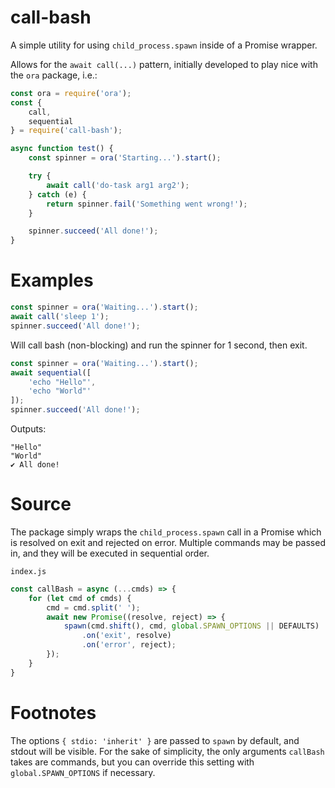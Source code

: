 # call-bash
A simple utility for using `child_process.spawn` inside of a Promise wrapper.

Allows for the `await call(...)` pattern, initially developed to play nice with the `ora` package, i.e.:

```javascript
const ora = require('ora');
const {
    call,
    sequential
} = require('call-bash');

async function test() {
    const spinner = ora('Starting...').start();

    try {
        await call('do-task arg1 arg2');
    } catch (e) {
        return spinner.fail('Something went wrong!');
    }

    spinner.succeed('All done!');
}
```

# Examples

```javascript
const spinner = ora('Waiting...').start();
await call('sleep 1');
spinner.succeed('All done!');
```
Will call bash (non-blocking) and run the spinner for 1 second, then exit.

```javascript
const spinner = ora('Waiting...').start();
await sequential([
    'echo "Hello"',
    'echo "World"'
]);
spinner.succeed('All done!');
```

Outputs:

```
"Hello"
"World"
✔ All done!
```

# Source

The package simply wraps the `child_process.spawn` call in a Promise which is
resolved on exit and rejected on error.  Multiple commands may be passed in, and
they will be executed in sequential order.

`index.js`
```javascript
const callBash = async (...cmds) => {
    for (let cmd of cmds) {
        cmd = cmd.split(' ');
        await new Promise((resolve, reject) => {
            spawn(cmd.shift(), cmd, global.SPAWN_OPTIONS || DEFAULTS)
                .on('exit', resolve)
                .on('error', reject);
        });
    }
}
```

# Footnotes

The options `{ stdio: 'inherit' }` are passed to `spawn` by default, and stdout
will be visible. For the sake of simplicity, the only arguments `callBash` takes
are commands, but you can override this setting with `global.SPAWN_OPTIONS` if
necessary. 